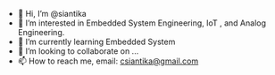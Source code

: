 - 👋 Hi, I’m @siantika
- 👀 I’m interested in Embedded System Engineering, IoT , and Analog Engineering.
- 🌱 I’m currently learning Embedded System
- 💞️ I’m looking to collaborate on ...
- 📫 How to reach me, email: csiantika@gmail.com

<!---
siantika/siantika is a ✨ special ✨ repository because its `README.md` (this file) appears on your GitHub profile.
You can click the Preview link to take a look at your changes.
--->
